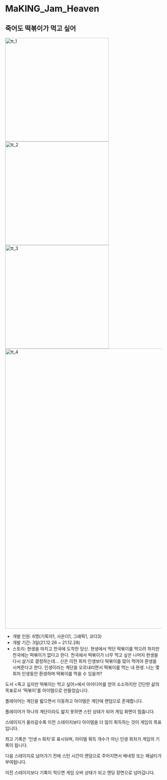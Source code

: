 # MaKING_Jam_Heaven

## 죽어도 떡볶이가 먹고 싶어

<img width="333" alt="tt_1" src="https://user-images.githubusercontent.com/77961304/155700173-034699ba-db26-4e92-9a1f-21cbd781b09c.png"> <img width="333" alt="tt_2" src="https://user-images.githubusercontent.com/77961304/155700174-bcd956d2-16eb-4cf5-855c-d105eb9b204f.png"> <img width="333" alt="tt_3" src="https://user-images.githubusercontent.com/77961304/155700176-9211e48c-9756-4a5f-83f9-e34befe2efd3.png">
<img width="900" alt="tt_4" src="https://user-images.githubusercontent.com/77961304/155700163-c21d8149-af37-48a7-aabd-9aa4b6550e41.png">

- 개발 인원: 6명(기획자1, 사운더1, 그래픽1, 코더3)
- 개발 기간: 3일(21.12.26 ~ 21.12.28)
- 스토리: 현생을 마치고 천국에 도착한 당신. 현생에서 먹던 떡볶이를 먹으려 하지만 천국에는 떡볶이가 없다고 한다. 천국에서 떡볶이가 너무 먹고 싶은 나머지 현생을 다시 살기로 결정하는데... 신은 이전 회차 인생보다 떡볶이를 많이 먹어야 환생을 시켜준다고 한다. 인생이라는 계단을 오르내리면서 떡볶이를 먹는 내 현생. 나는 몇 회차 인생동안 환생하며 떡볶이를 먹을 수 있을까?

도서 <죽고 싶지만 떡볶이는 먹고 싶어>에서 아이디어를 얻어 소소하지만 간단한 삶의 목표로서 '떡볶이'를 아이템으로 만들었습니다.

플레이어는 계단을 밟으면서 이동하고 아이템은 계단에 랜덤으로 존재합니다.

플레이어가 하나의 계단이라도 밟지 못하면 스턴 상태가 되어 게임 화면이 멈춥니다.

스테이지가 올라갈수록 이전 스테이지보다 아이템을 더 많이 획득하는 것이 게임의 목표입니다.

최고 기록은 '인생 n 회차'로 표시되며, 아이템 획득 개수가 아닌 인생 회차가 게임의 기록이 됩니다.

다음 스테이지로 넘어가기 전에 스턴 시간이 랜덤으로 주어지면서 베네핏 또는 패널티가 부여됩니다.

이전 스테이지보다 기록이 적으면 게임 오버 상태가 되고 엔딩 장면으로 넘어갑니다.
